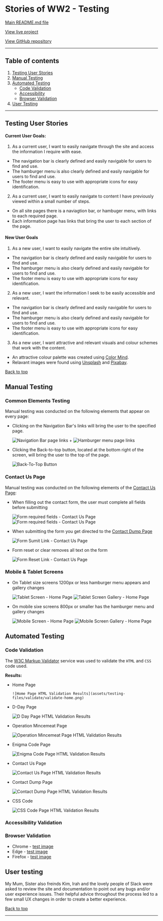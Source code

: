 # Stories of WW2 - Testing 

[Main README.md file](/README.md)

[View live project](https://becky139.github.io/stories-of-ww2/)

[View GitHub repository](https://github.com/Becky139/stories-of-ww2)

***
## Table of contents
1. [Testing User Stories](#Testing-User-Stories)
2. [Manual Testing](#Manual-Testing)
3. [Automated Testing](#Automated-Testing) 
     - [Code Validation](#Code-Validation)
     - [Accessibility](#Accessibility-Validation)
     - [Browser Validation](#Browser-Validation)
4. [User Testing](#User-Testing)


***

## Testing User Stories

#### Current User Goals:

1. As a current user, I want to easily navigate through the site and access the information I require with ease.

  - The navigation bar is clearly defined and easily navigable for users to find and use.
  - The hamburger menu is also clearly defined and easily navigable for users to find and use.
  - The footer menu is easy to use with appropriate icons for easy identification.

2. As a current user, I want to easily navigate to content I have previously viewed within a small number of steps.

  - On all site pages there is a naviagtion bar, or hambuger menu, with links to each required page.
  - Each information page has links that bring the user to each section of the page.

#### New User Goals

1. As a new user, I want to easily navigate the entire site intuitively.

  - The navigation bar is clearly defined and easily navigable for users to find and use.
  - The hamburger menu is also clearly defined and easily navigable for users to find and use.
  - The footer menu is easy to use with appropriate icons for easy identification.

2. As a new user, I want the information I seek to be easily accessible and relevant.

  - The navigation bar is clearly defined and easily navigable for users to find and use.
  - The hamburger menu is also clearly defined and easily navigable for users to find and use.
  - The footer menu is easy to use with appropriate icons for easy identification.

3. As a new user, I want attractive and relevant visuals and colour schemes that work with the content.

  - An attractive colour palette was created using [Color Mind](http://colormind.io/ "Link to Color Mind Home Page").
  - Relavant images were found using [Unsplash](https://unsplash.com "Link to Unsplash Home Page") and [Pixabay](https://pixabay.com "Link to Pixabay Home Page").

[Back to top](#Stories-of-WW2)

## Manual Testing

### Common Elements Testing
Manual testing was conducted on the following elements that appear on every page:

- Clicking on the Navigation Bar's links will bring the user to the specified page.

     ![Navigation Bar page links](assets/testing-files/nav-testing.gif)
     +
     ![Hamburger menu page links](assets/testing-files/ham-testing.gif)

- Clicking the Back-to-top button, located at the bottom right of the screen, will bring the user to the top of the page.

     ![Back-To-Top Button](assets/testing-files/bttb_testing.gif)

### Contact Us Page 
Manual testing was conducted on the following elements of the [Contact Us Page](contact-us.html):  

  - When filling out the contact form, the user must complete all fields before submitting

      ![Form required fields - Contact Us Page](assets/testing-files/form-name.png)
      ![Form required fields - Contact Us Page](assets/testing-files/form-email.png)

  - When submitting the form you get directed to the [Contact Dump Page](contact-dump.html)

      ![Form Sumit Link - Contact Us Page](assets/testing-files/form-submit.gif)

  - Form reset or clear removes all text on the form 

      ![Form Reset Link - Contact Us Page](assets/testing-files/form-reset.gif) 

### Mobile & Tablet Screens

  - On Tablet size screens 1200px or less hamburger menu appears and gallery changes
     
     ![Tablet Screen - Home Page](assets/testing-files/validate/validate-tablet-screen.png)
     ![Tablet Screen Gallery - Home Page](assets/testing-files/validate/validate-tablet-gallery.png)

  - On mobile sixe screens 800px or smaller has the hamburger menu and gallery changes
     
     ![Mobile Screen - Home Page](assets/testing-files/validate/validate-mobile.png)
     ![Mobile Screen Gallery - Home Page](assets/testing-files/validate/validate-mobile-gallery.png)

## Automated Testing

### Code Validation
The [W3C Markup Validator](https://validator.w3.org/) service was used to validate the `HTML` and `CSS` code used.

**Results:**

- Home Page

      ![Home Page HTML Validation Results](assets/testing-files/validate/validate-home.png)

- D-Day Page

     ![D Day Page HTML Validation Results](assets/testing-files/validate/validate-d-day.png)

- Operation Mincemeat Page

     ![Operation Mincemeat Page HTML Validation Results](assets/testing-files/validate/validate-mincemeat.png)

- Enigma Code Page

     ![Enigma Code Page HTML Validation Results](assets/testing-files/validate/validate-enigma.png)

- Contact Us Page

     ![Contact Us Page HTML Validation Results](assets/testing-files/validate/validate-contact-us.png)

- Contact Dump Page

     ![Contact Dump Page HTML Validation Results](assets/testing-files/validate/validate-contact-dump.png)

- CSS Code

     ![CSS Code Page HTML Validation Results](assets/testing-files/validate/validate-css-code.png)

### Accessibility Validation

### Browser Validation
- Chrome - [test image](assets/testing-file/validate/validate-chrome.PNG)
- Edge - [test image](assets/testing-files/validate/validate-edge.PNG)
- Firefox - [test image](assets/testing-files/validate/validate-firefox.PNG)

## User testing 

My Mum, Sister also freinds Kim, Irah and the lovely people of Slack were asked to review the site and documentation to point out any bugs and/or user experience issues. Their helpful advice throughout the process led to a few small UX changes in order to create a better experience.

[Back to top](#Stories-of-WW2---Testing)

***